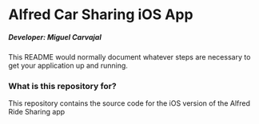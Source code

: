 # Alfred Car Sharing iOS App
#####  Developer: Miguel Carvajal  ####


This README would normally document whatever steps are necessary to get your application up and running.

### What is this repository for? ###

This repository contains the source code for the iOS version of the Alfred Ride Sharing app